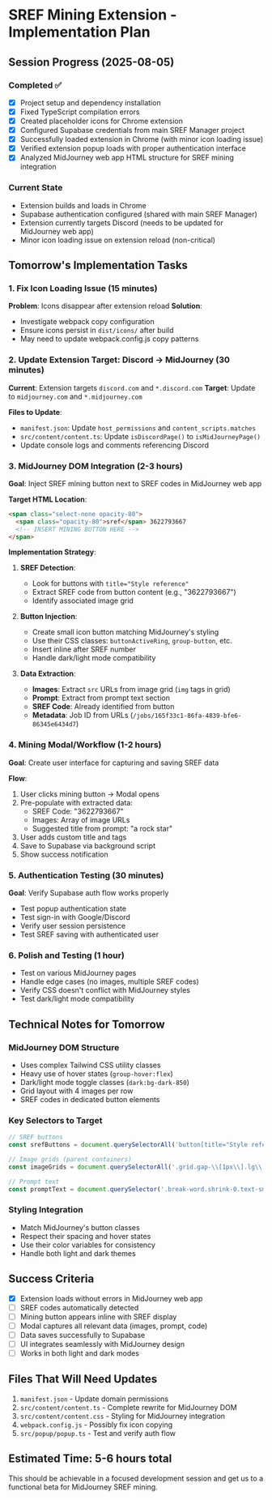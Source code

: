 # SREF Mining Extension - Implementation Plan

## Session Progress (2025-08-05)

### Completed ✅
- [x] Project setup and dependency installation
- [x] Fixed TypeScript compilation errors
- [x] Created placeholder icons for Chrome extension
- [x] Configured Supabase credentials from main SREF Manager project
- [x] Successfully loaded extension in Chrome (with minor icon loading issue)
- [x] Verified extension popup loads with proper authentication interface
- [x] Analyzed MidJourney web app HTML structure for SREF mining integration

### Current State
- Extension builds and loads in Chrome
- Supabase authentication configured (shared with main SREF Manager)
- Extension currently targets Discord (needs to be updated for MidJourney web app)
- Minor icon loading issue on extension reload (non-critical)

## Tomorrow's Implementation Tasks

### 1. Fix Icon Loading Issue (15 minutes)
**Problem**: Icons disappear after extension reload
**Solution**: 
- Investigate webpack copy configuration
- Ensure icons persist in `dist/icons/` after build
- May need to update webpack.config.js copy patterns

### 2. Update Extension Target: Discord → MidJourney (30 minutes)
**Current**: Extension targets `discord.com` and `*.discord.com`
**Target**: Update to `midjourney.com` and `*.midjourney.com`

**Files to Update**:
- `manifest.json`: Update `host_permissions` and `content_scripts.matches`
- `src/content/content.ts`: Update `isDiscordPage()` to `isMidJourneyPage()`
- Update console logs and comments referencing Discord

### 3. MidJourney DOM Integration (2-3 hours)
**Goal**: Inject SREF mining button next to SREF codes in MidJourney web app

**Target HTML Location**:
```html
<span class="select-none opacity-80">
  <span class="opacity-80">sref</span> 3622793667 
  <!-- INSERT MINING BUTTON HERE -->
</span>
```

**Implementation Strategy**:
1. **SREF Detection**: 
   - Look for buttons with `title="Style reference"`
   - Extract SREF code from button content (e.g., "3622793667")
   - Identify associated image grid

2. **Button Injection**:
   - Create small icon button matching MidJourney's styling
   - Use their CSS classes: `buttonActiveRing`, `group-button`, etc.
   - Insert inline after SREF number
   - Handle dark/light mode compatibility

3. **Data Extraction**:
   - **Images**: Extract `src` URLs from image grid (`img` tags in grid)
   - **Prompt**: Extract from prompt text section
   - **SREF Code**: Already identified from button
   - **Metadata**: Job ID from URLs (`/jobs/165f33c1-86fa-4839-bfe6-86345e6434d7`)

### 4. Mining Modal/Workflow (1-2 hours)
**Goal**: Create user interface for capturing and saving SREF data

**Flow**:
1. User clicks mining button → Modal opens
2. Pre-populate with extracted data:
   - SREF Code: "3622793667"
   - Images: Array of image URLs
   - Suggested title from prompt: "a rock star"
3. User adds custom title and tags
4. Save to Supabase via background script
5. Show success notification

### 5. Authentication Testing (30 minutes)
**Goal**: Verify Supabase auth flow works properly
- Test popup authentication state
- Test sign-in with Google/Discord
- Verify user session persistence
- Test SREF saving with authenticated user

### 6. Polish and Testing (1 hour)
- Test on various MidJourney pages
- Handle edge cases (no images, multiple SREF codes)
- Verify CSS doesn't conflict with MidJourney styles
- Test dark/light mode compatibility

## Technical Notes for Tomorrow

### MidJourney DOM Structure
- Uses complex Tailwind CSS utility classes
- Heavy use of hover states (`group-hover:flex`)
- Dark/light mode toggle classes (`dark:bg-dark-850`)
- Grid layout with 4 images per row
- SREF codes in dedicated button elements

### Key Selectors to Target
```javascript
// SREF buttons
const srefButtons = document.querySelectorAll('button[title="Style reference"]');

// Image grids (parent containers)
const imageGrids = document.querySelectorAll('.grid.gap-\\[1px\\].lg\\:gap-2');

// Prompt text
const promptText = document.querySelector('.break-word.shrink-0.text-sm');
```

### Styling Integration
- Match MidJourney's button classes
- Respect their spacing and hover states
- Use their color variables for consistency
- Handle both light and dark themes

## Success Criteria
- [x] Extension loads without errors in MidJourney web app
- [ ] SREF codes automatically detected
- [ ] Mining button appears inline with SREF display
- [ ] Modal captures all relevant data (images, prompt, code)
- [ ] Data saves successfully to Supabase
- [ ] UI integrates seamlessly with MidJourney design
- [ ] Works in both light and dark modes

## Files That Will Need Updates
1. `manifest.json` - Update domain permissions
2. `src/content/content.ts` - Complete rewrite for MidJourney DOM
3. `src/content/content.css` - Styling for MidJourney integration
4. `webpack.config.js` - Possibly fix icon copying
5. `src/popup/popup.ts` - Test and verify auth flow

## Estimated Time: 5-6 hours total
This should be achievable in a focused development session and get us to a functional beta for MidJourney SREF mining.